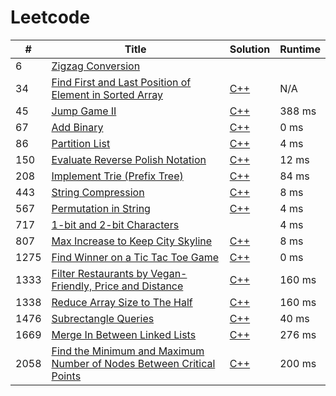 # Leetcode

| # | Title | Solution | Runtime |
|---| ----- | -------- | ------- |
|6|[ Zigzag Conversion](https://leetcode.com/problems/zigzag-conversion/)|[](./solutions/6.%20Zigzag%20Conversion.)||
|34|[ Find First and Last Position of Element in Sorted Array](https://leetcode.com/problems/find-first-and-last-position-of-element-in-sorted-array/)|[C++](./solutions/34.%20Find%20First%20and%20Last%20Position%20of%20Element%20in%20Sorted%20Array.cpp)|N/A|
|45|[ Jump Game II](https://leetcode.com/problems/jump-game-ii/)|[C++](./solutions/45.%20Jump%20Game%20II.cpp)|388 ms|
|67|[ Add Binary](https://leetcode.com/problems/add-binary/)|[C++](./solutions/67.%20Add%20Binary.cpp)|0 ms|
|86|[ Partition List](https://leetcode.com/problems/partition-list/)|[C++](./solutions/86.%20Partition%20List.cpp)|4 ms|
|150|[ Evaluate Reverse Polish Notation](https://leetcode.com/problems/evaluate-reverse-polish-notation/)|[C++](./solutions/150.%20Evaluate%20Reverse%20Polish%20Notation.cpp)|12 ms|
|208|[ Implement Trie (Prefix Tree)](https://leetcode.com/problems/implement-trie-prefix-tree/)|[C++](./solutions/208.%20Implement%20Trie%20(Prefix%20Tree).cpp)|84 ms|
|443|[ String Compression](https://leetcode.com/problems/string-compression/)|[C++](./solutions/443.%20String%20Compression.cpp)|8 ms|
|567|[ Permutation in String](https://leetcode.com/problems/permutation-in-string/)|[C++](./solutions/567.%20Permutation%20in%20String.cpp)|4 ms|
|717|[ 1-bit and 2-bit Characters](https://leetcode.com/problems/1-bit-and-2-bit-characters/)|[](./solutions/717.%201-bit%20and%202-bit%20Characters.)|4 ms|
|807|[ Max Increase to Keep City Skyline](https://leetcode.com/problems/max-increase-to-keep-city-skyline/)|[C++](./solutions/807.%20Max%20Increase%20to%20Keep%20City%20Skyline.cpp)|8 ms|
|1275|[ Find Winner on a Tic Tac Toe Game](https://leetcode.com/problems/find-winner-on-a-tic-tac-toe-game/)|[C++](./solutions/1275.%20Find%20Winner%20on%20a%20Tic%20Tac%20Toe%20Game.cpp)|0 ms|
|1333|[ Filter Restaurants by Vegan-Friendly, Price and Distance](https://leetcode.com/problems/filter-restaurants-by-vegan-friendly-price-and-distance/)|[C++](./solutions/1333.%20Filter%20Restaurants%20by%20Vegan-Friendly%2C%20Price%20and%20Distance.cpp)|160 ms|
|1338|[ Reduce Array Size to The Half](https://leetcode.com/problems/reduce-array-size-to-the-half/)|[C++](./solutions/1338.%20Reduce%20Array%20Size%20to%20The%20Half.cpp)|160 ms|
|1476|[ Subrectangle Queries](https://leetcode.com/problems/subrectangle-queries/)|[C++](./solutions/1476.%20Subrectangle%20Queries.cpp)|40 ms|
|1669|[ Merge In Between Linked Lists](https://leetcode.com/problems/merge-in-between-linked-lists/)|[C++](./solutions/1669.%20Merge%20In%20Between%20Linked%20Lists.cpp)|276 ms|
|2058|[ Find the Minimum and Maximum Number of Nodes Between Critical Points](https://leetcode.com/problems/find-the-minimum-and-maximum-number-of-nodes-between-critical-points/)|[C++](./solutions/2058.%20Find%20the%20Minimum%20and%20Maximum%20Number%20of%20Nodes%20Between%20Critical%20Points.cpp)|200 ms|
